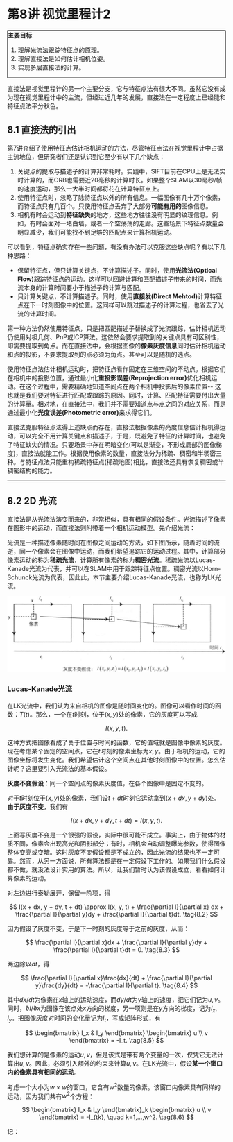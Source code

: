 # 第8讲 视觉里程计2

<div style="border: 1px solid black;">
<B>主要目标</B>

1. 理解光流法跟踪特征点的原理。
2. 理解直接法是如何估计相机位姿。
3. 实现多层直接法的计算。
</div>

直接法是视觉里程计的另一个主要分支，它与特征点法有很大不同。虽然它没有成为现在视觉里程计中的主流，但经过近几年的发展，直接法在一定程度上已经能和特征点法平分秋色。

## 8.1 直接法的引出

第7讲介绍了使用特征点估计相机运动的方法，尽管特征点法在视觉里程计中占据主流地位，但研究者们还是认识到它至少有以下几个缺点：

1. 关键点的提取与描述子的计算非常耗时。实践中，SIFT目前在CPU上是无法实时计算的，而ORB也需要近20毫秒的计算时长。如果整个SLAM以30毫秒/帧的速度运动，那么一大半时间都将花在计算特征点上。
2. 使用特征点时，忽略了除特征点以外的所有信息。一幅图像有几十万个像素，而特征点只有几百个。只使用特征点丢弃了大部分<B>可能有用的</B>图像信息。
3. 相机有时会运动到<B>特征缺失</B>的地方，这些地方往往没有明显的纹理信息。例如，有时会面对一堵白墙，或者一个空荡荡的走廊。这些场景下特征点数量会明显减少，我们可能找不到足够的匹配点来计算相机运动。

可以看到，特征点确实存在一些问题，有没有办法可以克服这些缺点呢？有以下几种思路：

- 保留特征点，但只计算关键点，不计算描述子。同时，使用<B>光流法(Optical Flow)</B>跟踪特征点的运动。这样可以回避计算和匹配描述子带来的时间，而光流本身的计算时间要小于描述子的计算与匹配。
- 只计算关键点，不计算描述子。同时，使用<B>直接发(Direct Mehtod)</B>计算特征点在下一时刻图像中的位置。这同样可以跳过描述子的计算过程，也省去了光流的计算时间。

第一种方法仍然使用特征点，只是把匹配描述子替换成了光流跟踪，估计相机运动仍使用对极几何、PnP或ICP算法。这依然会要求提取到的关键点具有可区别性，即需要提取到角点。而在直接法中，会根据图像的<B>像素灰度信息</B>同时估计相机运动和点的投影，不要求提取到的点必须为角点。甚至可以是随机的选点。

使用特征点法估计相机运动时，把特征点看作固定在三维空间的不动点。根据它们在相机中的投影位置，通过最小化<B>重投影误差(Reprojection error)</B>优化相机运动。在这个过程中，需要精确地知道空间点在两个相机中投影后的像素位置-- 这也就是我们要对特征进行匹配或跟踪的原因。同时，计算、匹配特征需要付出大量的计算量。相对地，在直接法中，我们并不需要知道点与点之间的对应关系，而是通过最小化<B>光度误差(Photometric error)</B>来求得它们。

直接法克服特征点法得上述缺点而存在，直接法根据像素的亮度信息估计相机得运动，可以完全不用计算关键点和描述子，于是，既避免了特征的计算时间，也避免了特征缺失的情况。只要场景中存在明暗变化(可以是渐变，不形成局部的图像梯度)，直接法就能工作。根据使用像素的数量，直接法分为稀疏、稠密和半稠密三种。与特征点法只能重构稀疏特征点(稀疏地图)相比，直接法还具有恢复稠密或半稠密结构的能力。

---

## 8.2 2D 光流

直接法是从光流法演变而来的，非常相似，具有相同的假设条件。光流描述了像素在图形中的运动，而直接法则附带着一个相机运动模型。先介绍光流：

光流是一种描述像素随时间在图像之间运动的方法，如下图所示，随着时间的流逝，同一个像素会在图像中运动，而我们希望追踪它的运动过程。其中，计算部分像素运动的称为<B>稀疏光流</B>，计算所有像素的称为<B>稠密光流</B>。稀疏光流以Lucas-Kanade光流为代表，并可以在SLAM中用于跟踪特征点位置。稠密光流以Horn-Schunck光流为代表，因此此，本节主要介绍Lucas-Kanade光流，也称为LK光流。

<div align=center>
    <img src="./image/LK光流法示意图.png" />
</div>

### Lucas-Kanade光流

在LK光流中，我们认为来自相机的图像是随时间变化的。图像可以看作时间的函数：$T(t)$。那么，一个在$t$时刻，位于$(x,y)$处的像素，它的灰度可以写成

$$
I(x,y,t).
$$

这种方式把图像看成了关于位置与时间的函数，它的值域就是图像中像素的灰度。现在考虑某个固定的空间点，它在$t$时刻的像素坐标为$x,y$。由于相机的运动，它的图像坐标将发生变化。我们希望估计这个空间点在其他时刻图像中的位置。怎么估计呢？这里要引入光流法的基本假设。

<B>灰度不变假设</B>：同一个空间点的像素灰度值，在各个图像中是固定不变的。

对于$t$时刻位于$(x,y)$处的像素，我们设$t+dt$时刻它运动拿到$(x+dx,y+dy)$处。<B>由于灰度不变</B>，我们有

$$
I(x + dx, y + dy, t + dt) = I(x, y, t). \tag{8.1}
$$

上面写灰度不变是一个很强的假设，实际中很可能不成立。事实上，由于物体的材质不同，像素会出现高光和阴影部分；有时，相机会自动调整曝光参数，使得图像整体变亮或变暗。这时灰度不变假设都是不成立的，因此光流的结果也不一定可靠。然而，从另一方面说，所有算法都是在一定假设下工作的。如果我们什么假设都不做，就没法设计实用的算法。所以，让我们暂时认为该假设成立，看看如何计算像素的运动。

对左边进行泰勒展开，保留一阶项，得

$$
I(x + dx, y + dy, t + dt) \approx I(x, y, t) + \frac{\partial I}{\partial x} dx + \frac{\partial I}{\partial y}dy + \frac{\partial I}{\partial t}dt. \tag{8.2}
$$

因为假设了灰度不变，于是下一时刻的灰度等于之前的灰度，从而：

$$
\frac{\partial I}{\partial x}dx + \frac{\partial I}{\partial y}dy + \frac{\partial I}{\partial t}dt = 0. \tag{8.3}
$$

两边除以$dt$，得

$$
\frac{\partial I}{\partial x}\frac{dx}{dt} + \frac{\partial I}{\partial y}\frac{dy}{dt} = -\frac{\partial I}{\partial t}. \tag{8.4}
$$

其中$dx/dt$为像素在$x$轴上的运动速度，而$dy/dt$为$y$轴上的速度，把它们记为$u,v$。同时，$\partial I / \partial x$为图像在该点处$x$方向的梯度，另一项则是在$y$方向的梯度，记为$I_x,I_y$。把图像灰度对时间的变化量记为$I_t$，写成矩阵形式，有

$$
\begin{bmatrix}
    I_x & I_y
\end{bmatrix} \begin{bmatrix}
    u \\ v
\end{bmatrix} = -I_t. \tag{8.5}
$$

我们想计算的是像素的运动$u,v$，但是该式是带有两个变量的一次，仅凭它无法计算出$u,v$。因此，必须引入额外的约束来计算$u,v$。在LK光流中，假设<B>某一个窗口内的像素具有相同的运动</B>。

考虑一个大小为$w\times w$的窗口，它含有$w^2$数量的像素。该窗口内像素具有同样的运动，因为我们共有$w^2$个方程：

$$
\begin{bmatrix}
    I_x & I_y
\end{bmatrix}_k \begin{bmatrix}
    u \\ v
\end{bmatrix} = -I_{tk}, \quad k=1,...,w^2. \tag{8.6}
$$

记：


